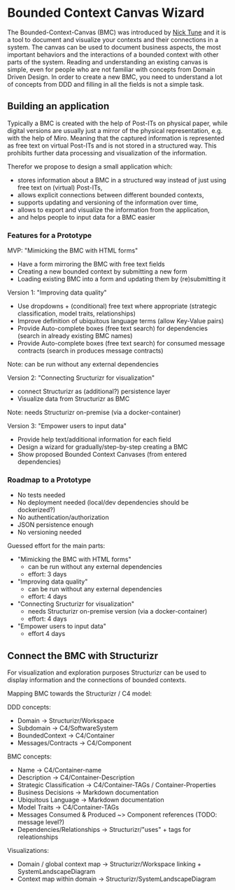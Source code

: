 # Bounded Context Canvas Wizard

The Bounded-Context-Canvas (BMC) was introduced by [Nick Tune](https://medium.com/nick-tune-tech-strategy-blog/bounded-context-canvas-v2-simplifications-and-additions-229ed35f825f) and it is a tool to document and visualize your contexts and their connections in a system.
The canvas can be used to document business aspects, the most important behaviors and the interactions of a bounded context with other parts of the system.
Reading and understanding an existing canvas is simple, even for people who are not familiar with concepts from Domain Driven Design.
In order to create a new BMC, you need to understand a lot of concepts from DDD and filling in all the fields is not a simple task.

## Building an application

Typically a BMC is created with the help of Post-ITs on physical paper, while digital versions are usually just a mirror of the physical representation, e.g. with the help of Miro.
Meaning that the captured information is represented as free text on virtual Post-ITs and is not stored in a structured way.
This prohibits further data processing and visualization of the information.

Therefor we propose to design a small application which:

- stores information about a BMC in a structured way instead of just using free text on (virtual) Post-ITs,
- allows explicit connections between different bounded contexts,
- supports updating and versioning of the information over time,
- allows to export and visualize the information from the application,
- and helps people to input data for a BMC easier

### Features for a Prototype

MVP: "Mimicking the BMC with HTML forms"

- Have a form mirroring the BMC with free text fields
- Creating a new bounded context by submitting a new form
- Loading existing BMC into a form and updating them by (re)submitting it

Version 1: "Improving data quality"

- Use dropdowns + (conditional) free text where appropriate (strategic classification, model traits, relationships)
- Improve definition of ubiquitous language terms (allow Key-Value pairs)
- Provide Auto-complete boxes (free text search) for dependencies (search in already existing BMC names)
- Provide Auto-complete boxes (free text search) for consumed message contracts (search in produces message contracts)

Note: can be run without any external dependencies

Version 2: "Connecting Sructurizr for visualization"

- connect Structurizr as (additional?) persistence layer
- Visualize data from Structurizr as BMC

Note: needs Structurizr on-premise (via a docker-container)

Version 3: "Empower users to input data"

- Provide help text/additional information for each field
- Design a wizard for gradually/step-by-step creating a BMC
- Show proposed Bounded Context Canvases (from entered dependencies)

### Roadmap to a Prototype

- No tests needed
- No deployment needed (local/dev dependencies should be dockerized?)
- No authentication/authorization
- JSON persistence enough
- No versioning needed

Guessed effort for the main parts:

- "Mimicking the BMC with HTML forms"
  - can be run without any external dependencies
  - effort: 3 days
- "Improving data quality"
  - can be run without any external dependencies
  - effort: 4 days
- "Connecting Sructurizr for visualization"
  - needs Structurizr on-premise version (via a docker-container)
  - effort: 4 days
- "Empower users to input data"
  - effort 4 days

## Connect the BMC with Structurizr

For visualization and exploration purposes Structurizr can be used to display information and the connections of bounded contexts.

Mapping BMC towards the Structurizr / C4 model:

DDD concepts:

- Domain -> Structurizr/Workspace
- Subdomain -> C4/SoftwareSystem
- BoundedContext -> C4/Container
- Messages/Contracts -> C4/Component

BMC concepts:

- Name -> C4/Container-name
- Description -> C4/Container-Description
- Strategic Classification -> C4/Container-TAGs / Container-Properties
- Business Decisions -> Markdown documentation
- Ubiquitous Language -> Markdown documentation
- Model Traits -> C4/Container-TAGs
- Messages Consumed & Produced ~> Component references (TODO: message level?)
- Dependencies/Relationships -> Structurizr/"uses" + tags for releationships

Visualizations:

- Domain / global context map -> Structurizr/Workspace linking + SystemLandscapeDiagram
- Context map within domain -> Structurizr/SystemLandscapeDiagram
